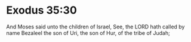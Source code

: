 # Exodus 35:30

And Moses said unto the children of Israel, See, the LORD hath called by name Bezaleel the son of Uri, the son of Hur, of the tribe of Judah;